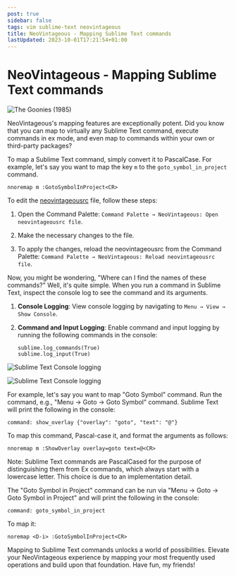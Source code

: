 ```yaml
---
post: true
sidebar: false
tags: vim sublime-text neovintageous
title: NeoVintageous - Mapping Sublime Text commands
lastUpdated: 2023-10-01T17:21:54+01:00
---
```


# NeoVintageous - Mapping Sublime Text commands

![The Goonies (1985)](/assets/images/2023-05-16-the-goonies-map.webp)

NeoVintageous's mapping features are exceptionally potent. Did you know that you can map to virtually any Sublime Text command, execute commands in ex mode, and even map to commands within your own or third-party packages?

To map a Sublime Text command, simply convert it to PascalCase. For example, let's say you want to map the key `m` to the `goto_symbol_in_project` command.

```vim
nnoremap m :GotoSymbolInProject<CR>
```

To edit the [neovintageousrc](/2022/11/21/vimrc-and-neovintageousrc/) file, follow these steps:

1. Open the Command Palette: `Command Palette → NeoVintageous: Open neovintageousrc file`.

2. Make the necessary changes to the file.

3. To apply the changes, reload the neovintageousrc from the Command Palette: `Command Palette → NeoVintageous: Reload neovintageousrc file`.

Now, you might be wondering, "Where can I find the names of these commands?" Well, it's quite simple. When you run a command in Sublime Text, inspect the console log to see the command and its arguments.

1. **Console Logging**: View console logging by navigating to `Menu → View → Show Console`.

2. **Command and Input Logging**: Enable command and input logging by running the following commands in the console:

   ```
   sublime.log_commands(True)
   sublime.log_input(True)
   ```

![Sublime Text Console logging](/assets/images/2023-05-16-enable-console-logging-1.webp)

![Sublime Text Console logging](/assets/images/2023-05-16-enable-console-logging-2.webp)

For example, let's say you want to map "Goto Symbol" command. Run the command, e.g., "Menu → Goto → Goto Symbol" command. Sublime Text will print the following in the console:

```
command: show_overlay {"overlay": "goto", "text": "@"}
```

To map this command, Pascal-case it, and format the arguments as follows:

```vim
nnoremap m :ShowOverlay overlay=goto text=@<CR>
```

Note: Sublime Text commands are PascalCased for the purpose of distinguishing them from Ex commands, which always start with a lowercase letter. This choice is due to an implementation detail.

The "Goto Symbol in Project" command can be run via "Menu → Goto → Goto Symbol in Project" and will print the following in the console:

```
command: goto_symbol_in_project
```

To map it:

```vim
noremap <D-i> :GotoSymbolInProject<CR>
```

Mapping to Sublime Text commands unlocks a world of possibilities. Elevate your NeoVintageous experience by mapping your most frequently used operations and build upon that foundation. Have fun, my friends!
